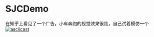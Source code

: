 
# SJCDemo
在知乎上看见了一个广告，小车奔跑的视觉效果很炫，自己试着模仿一个
[![asciicast](https://asciinema.org/a/42383.png)](https://github.com/YuanJiaShuai/SJCDemo/blob/master/DuBan/DuBan/look.mp4)
